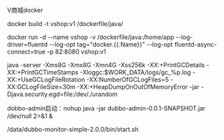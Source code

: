 V商城docker

docker build -t vshop:v1 /dockerfile/java/

docker run -d --name vshop -v /dockerfile/java:/home/app --log-driver=fluentd --log-opt tag="docker.{{.Name}}" --log-opt fluentd-async-connect=true -p 82:8080 vshop:v1



java -server -Xms8G -Xmx8G -Xmn4G -Xss256k -XX:+PrintGCDetails -XX:+PrintGCTimeStamps -Xloggc:$WORK_DATA/logs/gc_%p.log -XX:+UseGCLogFileRotation -XX:NumberOfGCLogFiles=5 -XX:GCLogFileSize=30m -XX:+HeapDumpOnOutOfMemoryError -jar -Djava.security.egd=file:/dev/./urandom



dobbo-admin启动：nohup java -jar dubbo-admin-0.0.1-SNAPSHOT.jar /dev/null 2>&1 &

/data/dubbo-monitor-simple-2.0.0/bin/start.sh